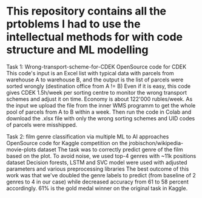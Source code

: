 # This repository contains all the prtoblems I had to use the intellectual methods for with code structure and ML modelling
Task 1: Wrong-transport-scheme-for-CDEK
OpenSource code for CDEK
This code's input is an Excel list with typical data with parcels from warehouse A to warehouse B, and the output is the list of parcels were sorted wrongly (destination office from A != B)
Even if it is easy, this code gives CDEK 1.5h/week per sorting centre to monitor the wrong transport schemes and adjust it on time. Economy is about 122'000 rubles/week.
As the input we upload the file from the inner WMS programm to get the whole pool of parcels from A to B within a week. Then run the code in Colab and download the .xlsx file with only the wrong sorting schemes and UID codes of parcels were misshipped.

Task 2: film genre classification via multiple ML to AI approaches
OpenSource code for Kaggle competition on the jrobischon/wikipedia-movie-plots dataset
The task was to correctly predict genre of the film based on the plot. To avoid noise, we used top-4 genres with ~11k positions dataset
Decision forests, LSTM and SVC model were used with adjusted parameters and various preprocessing libraries
The best outcome of this work was that we've doubled the genre labels to predict (from baseline of 2 genres to 4 in our case) while decreased accuracy from 61 to 58 percent accordingly. 61% is the gold medal winner on the original task in Kaggle.
